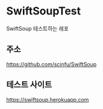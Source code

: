 # SwiftSoupTest
SwiftSoup 테스트하는 레포

## 주소

https://github.com/scinfu/SwiftSoup

## 테스트 사이트

https://swiftsoup.herokuapp.com
